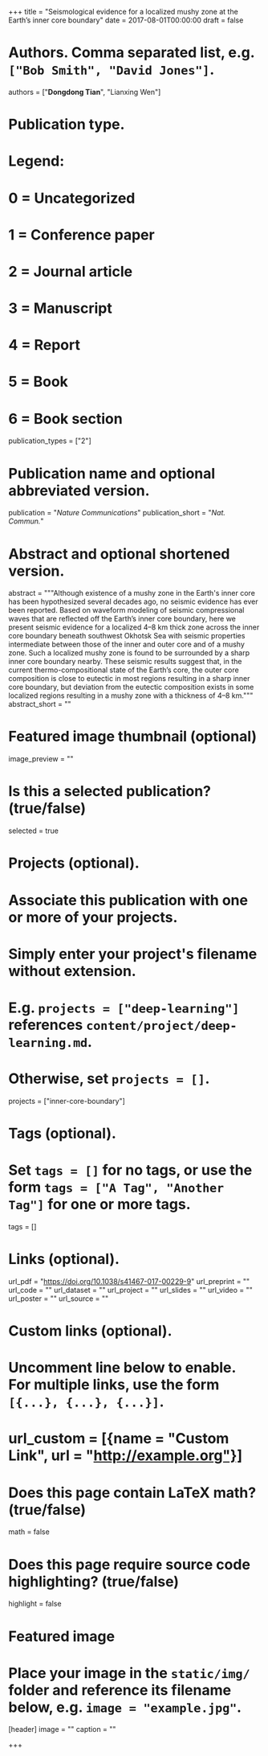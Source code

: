 +++
title = "Seismological evidence for a localized mushy zone at the Earth’s inner core boundary"
date = 2017-08-01T00:00:00
draft = false

# Authors. Comma separated list, e.g. `["Bob Smith", "David Jones"]`.
authors = ["**Dongdong Tian**", "Lianxing Wen"]

# Publication type.
# Legend:
# 0 = Uncategorized
# 1 = Conference paper
# 2 = Journal article
# 3 = Manuscript
# 4 = Report
# 5 = Book
# 6 = Book section
publication_types = ["2"]

# Publication name and optional abbreviated version.
publication = "*Nature Communications*"
publication_short = "*Nat. Commun.*"

# Abstract and optional shortened version.
abstract = """Although existence of a mushy zone in the Earth's inner core has been hypothesized several decades ago, 
no seismic evidence has ever been reported. Based on waveform modeling of seismic compressional waves 
that are reflected off the Earth’s inner core boundary, here we present seismic evidence for a localized 4–8 km 
thick zone across the inner core boundary beneath southwest Okhotsk Sea with seismic properties intermediate 
between those of the inner and outer core and of a mushy zone. Such a localized mushy zone is found to be 
surrounded by a sharp inner core boundary nearby. These seismic results suggest that, 
in the current thermo-compositional state of the Earth’s core, the outer core composition is close to eutectic 
in most regions resulting in a sharp inner core boundary, but deviation from the eutectic composition exists 
in some localized regions resulting in a mushy zone with a thickness of 4–8 km."""
abstract_short = ""

# Featured image thumbnail (optional)
image_preview = ""

# Is this a selected publication? (true/false)
selected = true

# Projects (optional).
#   Associate this publication with one or more of your projects.
#   Simply enter your project's filename without extension.
#   E.g. `projects = ["deep-learning"]` references `content/project/deep-learning.md`.
#   Otherwise, set `projects = []`.
projects = ["inner-core-boundary"]

# Tags (optional).
#   Set `tags = []` for no tags, or use the form `tags = ["A Tag", "Another Tag"]` for one or more tags.
tags = []

# Links (optional).
url_pdf = "https://doi.org/10.1038/s41467-017-00229-9"
url_preprint = ""
url_code = ""
url_dataset = ""
url_project = ""
url_slides = ""
url_video = ""
url_poster = ""
url_source = ""

# Custom links (optional).
#   Uncomment line below to enable. For multiple links, use the form `[{...}, {...}, {...}]`.
# url_custom = [{name = "Custom Link", url = "http://example.org"}]

# Does this page contain LaTeX math? (true/false)
math = false

# Does this page require source code highlighting? (true/false)
highlight = false

# Featured image
# Place your image in the `static/img/` folder and reference its filename below, e.g. `image = "example.jpg"`.
[header]
image = ""
caption = ""

+++
